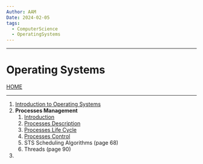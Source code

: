 ```yaml
---
Author: AAM
Date: 2024-02-05
tags:
  - ComputerScience
  - OperatingSystems
---
```


---
# Operating Systems

[HOME](/README.md)

---

1. [Introduction to Operating Systems](data/1_Intro.md)
2. **Processes Management**
	1. [Introduction](data/21_Intro.md)
	2. [Processes Description](data/22_description.md)
	3. [Processes Life Cycle](data/23_life.md)
	4. [Processes Control](data/24_control.md)
	5. STS Scheduling Algorithms (page 68)
	6. Threads (page 90)
3. 